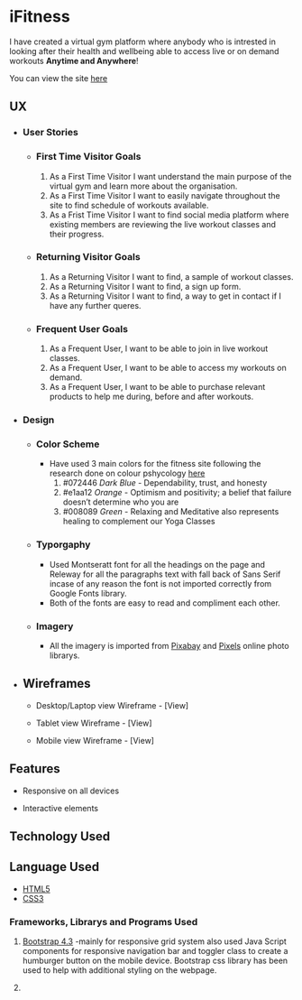 # iFitness

I have created a virtual gym platform where anybody who is intrested in looking after
their health and wellbeing able to access live or on demand workouts **Anytime and Anywhere**!

You can view the site [here](https://marina601.github.io/iFitness/)

## UX

- ### User Stories 

    -  ### First Time Visitor Goals
       
       1. As a First Time Visitor I want understand the main purpose of the virtual gym and learn more about the organisation.
       2. As a First Time Visitor I want to easily navigate throughout the site to find schedule of workouts available.
       3. As a Frist Time Visitor I want to find social media platform where existing members are reviewing the live workout classes and their progress.

    - ### Returning Visitor Goals

        1. As a Returning Visitor I want to find, a sample of workout classes.
        2. As a Returning Visitor I want to find, a sign up form.
        3. As a Returning Visitor I want to find, a way to get in contact if I have any further queres. 

    - ### Frequent User Goals
     
        1. As a Frequent User, I want to be able to join in live workout classes.
        2. As a Frequent User, I want to be able to access my workouts on demand.
        3. As a Frequent User, I want to be able to purchase relevant products to help me during, before and after workouts. 

- ### Design
   
    - ### Color Scheme 
       - Have used 3 main colors for the fitness site following the research done on colour pshycology [here](https://www.mypersonaltrainerwebsite.com/blog/how-to-use-color-psychology-to-create-the-perfect-fitness-website)
         1. #072446 _Dark Blue_ - Dependability, trust, and honesty 
         2. #e1aa12 _Orange_ - Optimism and positivity; a belief that failure doesn’t determine who you are
         3. #008089 _Green_ - Relaxing and Meditative also represents healing to complement our Yoga Classes 

    - ### Typorgaphy
        - Used Montseratt font for all the headings on the page and Releway for all the paragraphs text with fall back of Sans Serif incase of any reason the font is not imported correctly from Google Fonts library.
        - Both of the fonts are easy to read and compliment each other. 

    - ### Imagery
        - All the imagery is imported from [Pixabay](https://pixabay.com/) and [Pixels](https://www.pexels.com/) online photo librarys.

- ## Wireframes 

   - Desktop/Laptop view Wireframe - [View]

   - Tablet view Wireframe - [View]

   - Mobile view Wireframe - [View]

## Features 

- Responsive on all devices 

- Interactive elements 

## Technology Used

## Language Used

-   [HTML5](https://en.wikipedia.org/wiki/HTML5)
-   [CSS3](https://en.wikipedia.org/wiki/Cascading_Style_Sheets)

### Frameworks, Librarys and Programs Used 

1. [Bootstrap 4.3](https://getbootstrap.com/docs/4.3/getting-started/introduction/) -mainly for responsive grid system
also used Java Script components for responsive navigation bar and toggler class to create a humburger button on the mobile device. 
Bootstrap css library has been used to help with additional styling on the webpage.

2. 


      

